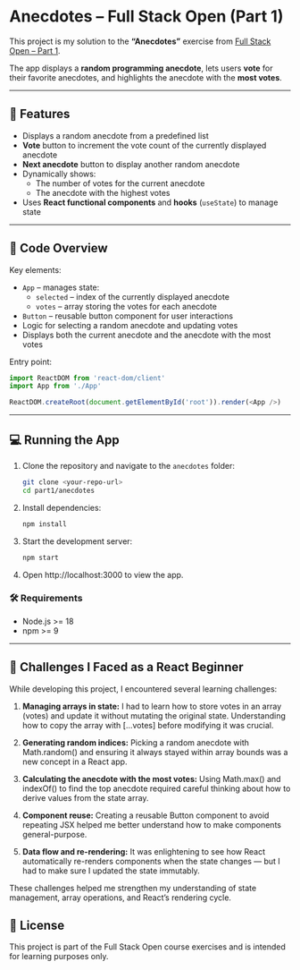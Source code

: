 # Anecdotes – Full Stack Open (Part 1)

This project is my solution to the **“Anecdotes”** exercise from [Full Stack Open – Part 1](https://fullstackopen.com/en/part1).

The app displays a **random programming anecdote**, lets users **vote** for their favorite anecdotes, and highlights the anecdote with the **most votes**.

---

## 🚀 Features
- Displays a random anecdote from a predefined list
- **Vote** button to increment the vote count of the currently displayed anecdote
- **Next anecdote** button to display another random anecdote
- Dynamically shows:
  - The number of votes for the current anecdote
  - The anecdote with the highest votes
- Uses **React functional components** and **hooks** (`useState`) to manage state

---

## 📝 Code Overview
Key elements:
- `App` – manages state:
  - `selected` – index of the currently displayed anecdote
  - `votes` – array storing the votes for each anecdote
- `Button` – reusable button component for user interactions
- Logic for selecting a random anecdote and updating votes
- Displays both the current anecdote and the anecdote with the most votes

Entry point:
```javascript
import ReactDOM from 'react-dom/client'
import App from './App'

ReactDOM.createRoot(document.getElementById('root')).render(<App />)
````
---
## 💻 Running the App
1. Clone the repository and navigate to the `anecdotes` folder:
	```bash
	git clone <your-repo-url>
	cd part1/anecdotes
	```
2. Install dependencies:
	```bash
	npm install
	````
3. Start the development server:
	```bash
	npm start
	````
4. Open http://localhost:3000 to view the app.

### 🛠️ Requirements

- Node.js >= 18
- npm >= 9
---
## 🌱 Challenges I Faced as a React Beginner

While developing this project, I encountered several learning challenges:

1. **Managing arrays in state:**
I had to learn how to store votes in an array (votes) and update it without mutating the original state.
Understanding how to copy the array with [...votes] before modifying it was crucial.

2. **Generating random indices:**
Picking a random anecdote with Math.random() and ensuring it always stayed within array bounds was a new concept in a React app.

3. **Calculating the anecdote with the most votes:**
Using Math.max() and indexOf() to find the top anecdote required careful thinking about how to derive values from the state array.

4. **Component reuse:**
Creating a reusable Button component to avoid repeating JSX helped me better understand how to make components general-purpose.

5. **Data flow and re-rendering:**
It was enlightening to see how React automatically re-renders components when the state changes — but I had to make sure I updated the state immutably.

These challenges helped me strengthen my understanding of state management, array operations, and React’s rendering cycle.


## 📜 License

This project is part of the Full Stack Open course exercises and is intended for learning purposes only.